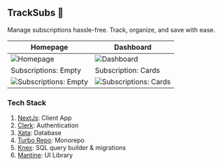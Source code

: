 ## TrackSubs 🚧

Manage subscriptions hassle-free. Track, organize, and save with ease.

|Homepage|Dashboard|
|--|--|
|![Homepage](https://res.cloudinary.com/prvnbist/image/upload/v1713354167/mysubs_homepage_fr6dpe.jpg)|![Dashboard](https://res.cloudinary.com/prvnbist/image/upload/v1713354169/mysubs_dashboard_g9if1v.jpg)|
|Subscriptions: Empty|Subscription: Cards|
|![Subscriptions: Empty](https://res.cloudinary.com/prvnbist/image/upload/v1713354168/mysubs_subscription_empty_zmv4uw.jpg)|![Subscriptions: Cards](https://res.cloudinary.com/prvnbist/image/upload/v1713354169/mysubs_subscriptions_list_gn1h0i.jpg)|

### Tech Stack
1. [NextJs](https://nextjs.org/): Client App
2. [Clerk](https://clerk.com/): Authentication
3. [Xata](https://xata.io/): Database
4. [Turbo Repo](https://turbo.build/repo): Monorepo
5. [Knex](https://knexjs.org/): SQL query builder & migrations
6. [Mantine](https://mantine.dev/): UI Library
